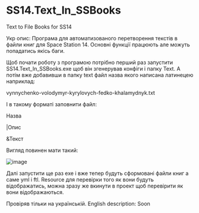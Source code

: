 # SS14.Text_In_SSBooks
Text to File Books for SS14

Укр опис: Програма для автоматизованого перетворення текстів в файли книг для Space Station 14. 
Основні функції працюють але можуть попадатись якісь баги. 

Щоб почати роботу з програмою потрібно перший раз запустити
SS14.Text_In_SSBooks.exe щоб він згенерував конфіги і папку Text. 
А потім вже добавивши в папку text файл назва якого написана латинецею наприклад: 

vynnychenko-volodymyr-kyrylovych-fedko-khalamydnyk.txt

І в такому форматі заповнити файл:

Назва

|Опис

&Текст

Вигляд повинен мати такий:

![image](https://user-images.githubusercontent.com/55177392/235035208-c56102fc-c2fd-49a8-b6f7-a0681cd38013.png)

Далі запустити ще раз exe і вже тепер будуть сформовані файли книг а саме yml і ftl. Resource для перевірки того як вони будуть відображатись, можна зразу же вкинути в проект щоб перевірити як вони відображаються.

Провіряв тільки на українській. 
English description: Soon
